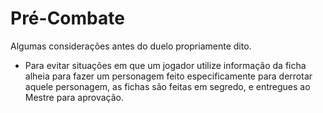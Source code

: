 # Pré-Combate

Algumas considerações antes do duelo propriamente dito.

* Para evitar situações em que um jogador utilize informação da ficha alheia para fazer um personagem feito especificamente para derrotar aquele personagem, as fichas são feitas em segredo, e entregues ao Mestre para aprovação.
